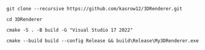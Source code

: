 
`git clone --recursive https://github.com/kasrow12/3DRenderer.git`

`cd 3DRenderer`

`cmake -S . -B build -G "Visual Studio 17 2022"`

`cmake --build build --config Release && build\Release\My3DRenderer.exe`